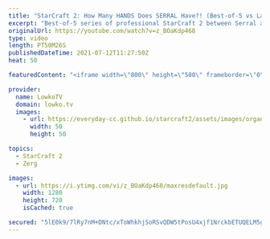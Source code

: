 ```yaml
---
title: "StarCraft 2: How Many HANDS Does SERRAL Have?! (Best-of-5 vs Lambo)"
excerpt: "Best-of-5 series of professional StarCraft 2 between Serral and Lambo. In this Zerg versus Zerg we watch two top-level European Zerg players face off in a series that was played during Dreamhack Summer Europe.  Support my work on Patreon: http://www.patreon.com/lowkotv Become a YouTube member: https://lowko.tv/join"
originalUrl: https://youtube.com/watch?v=z_BOaKdp468
type: video
length: PT50M26S
publishedDateTime: 2021-07-12T11:27:50Z
heat: 50

featuredContent: "<iframe width=\"800\" height=\"500\" frameborder=\"0\" src=\"https://www.youtube.com/embed/z_BOaKdp468\" allow=\"accelerometer; autoplay; encrypted-media; gyroscope; picture-in-picture\" allowfullscreen></iframe>"

provider:
  name: LowkoTV
  domain: lowko.tv
  images:
    - url: https://everyday-cc.github.io/starcraft2/assets/images/organizations/lowko.tv-50x50.jpg
      width: 50
      height: 50

topics:
  - StarCraft 2
  - Zerg

images:
  - url: https://i.ytimg.com/vi/z_BOaKdp468/maxresdefault.jpg
    width: 1280
    height: 720
    isCached: true

secured: "5lE0k9/7lRy7nM+DNtc/xToWhkhjSoRSvQDW5tPosU4xjf1NrckbETUQELM5g23owGu6MyvjRNT11Q+F22KCyuIYI0mjYvgRpjzBR0Fl1On7rGhGt+u26/fbJx3Uzoe008kpsYYJpZD+bEAYh3/RPPTbvuTIebXIKUVcr48bXGaacX+V0L76WaroLRjt6SaoXroRqtT2tMl8/AMCHxc/3ODGPGHjnLGS1UWM2Uk3XEnwFwBu3+qihH8OXQecLSZlsxp+xfJezvhoVrHoOaw8WHEMfzv1lg8xRV+jDy8285v7usDOvLMkw5ljrPXHxvGjfd/L94fdycEFTvfRUosFOogO4h22k+h0YOi0DvlZ7iHKeKH1PcFO24xQk4ckA66XNcLKSdS4tOLEKV7C1AmOtCukJfLd3FYnF1qkT4GkT8+DFHyM4z7YGiElN4YNLOwc;tun8XRUqQoigYQx0ShgruA=="
---
```



